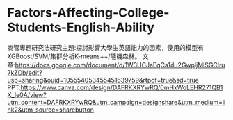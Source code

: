 # Factors-Affecting-College-Students-English-Ability
商管專題研究法研究主題:探討影響大學生英語能力的因素，使用的模型有XGBoost/SVM/集群分析K-means++/隨機森林。
文章:https://docs.google.com/document/d/1W3UCJaEqCa1du2GwpljMlSGCIru7kZDb/edit?usp=sharing&ouid=105554053455451639759&rtpof=true&sd=true
PPT:https://www.canva.com/design/DAFRKXRYwRQ/0mHxWoLEHR271QB1X_Ie0A/view?utm_content=DAFRKXRYwRQ&utm_campaign=designshare&utm_medium=link2&utm_source=sharebutton
